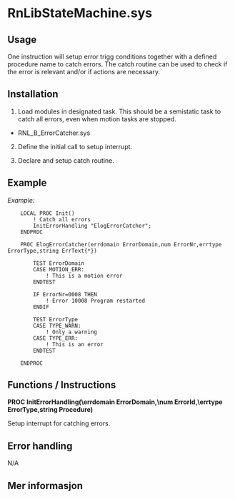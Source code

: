 # RnLibStateMachine.sys



## Usage

One instruction will setup error trigg conditions together with a defined procedure name to catch errors. The catch routine can be used to check if the error is relevant and/or if actions are necessary.



## Installation

1. Load modules in designated task. This should be a semistatic task to catch all errors, even when motion tasks are stopped.
* RNL_B_ErrorCatcher.sys

2. Define the initial call to setup interrupt.

3. Declare and setup catch routine.

## Example 

*Example:*
```
    LOCAL PROC Init()
        ! Catch all errors
        InitErrorHandling "ElogErrorCatcher";
    ENDPROC

    PROC ElogErrorCatcher(errdomain ErrorDomain,num ErrorNr,errtype ErrorType,string ErrText{*})

        TEST ErrorDomain
        CASE MOTION_ERR:
            ! This is a motion error
        ENDTEST

        IF ErrorNr=0008 THEN
            ! Error 10008 Program restarted
        ENDIF

        TEST ErrorType
        CASE TYPE_WARN:
            ! Only a warning
        CASE TYPE_ERR:
            ! This is an error
        ENDTEST

    ENDPROC
```



## Functions / Instructions

**PROC InitErrorHandling(\errdomain ErrorDomain,\num ErrorId,\errtype ErrorType,string Procedure)**

Setup interrupt for catching errors.



## Error handling

N/A



## Mer informasjon





